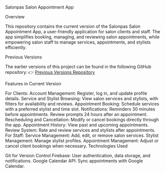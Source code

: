 Salonpas Salon Appointment App

Overview

This repository contains the current version of the Salonpas Salon Appointment App, a user-friendly application for salon clients and staff. The app simplifies booking, managing, and reviewing salon appointments, while empowering salon staff to manage services, appointments, and stylists efficiently.

Previous Versions

The earlier versions of this project can be found in the following GitHub repository:
👉 [Previous Versions Repository](https://github.com/genchuchuu/MOBDEVE_MCO_SALONPAS)

Features in Current Version

For Clients:
Account Management: Register, log in, and update profile details.
Service and Stylist Browsing: View salon services and stylists, with filters for availability and reviews.
Appointment Booking: Schedule services with a preferred stylist and time slot.
Notifications:
Reminders 30 minutes before appointments.
Review prompts 24 hours after an appointment.
Rescheduling and Cancellation: Modify or cancel bookings directly through the app.
Appointment History: View past and upcoming appointments.
Review System: Rate and review services and stylists after appointments.
For Staff:
Service Management: Add, edit, or remove salon services.
Stylist Management: Manage stylist profiles.
Appointment Management: Adjust or cancel client bookings when necessary.
Technologies Used

Git for Version Control
Firebase: User authentication, data storage, and notifications.
Google Calendar API: Sync appointments with Google Calendar.
